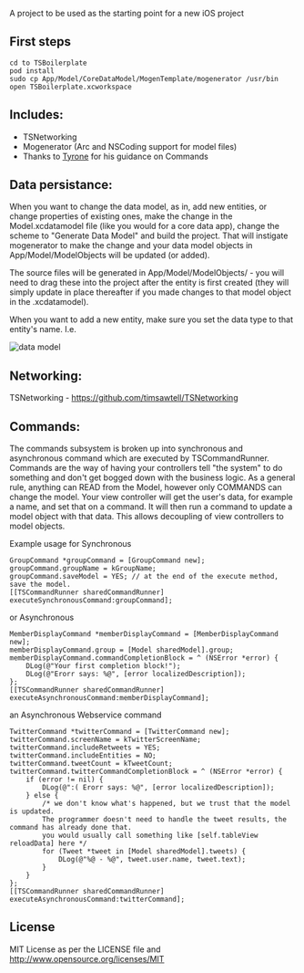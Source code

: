 A project to be used as the starting point for a new iOS project

## First steps
    cd to TSBoilerplate
    pod install
    sudo cp App/Model/CoreDataModel/MogenTemplate/mogenerator /usr/bin
    open TSBoilerplate.xcworkspace

## Includes:
* TSNetworking
* Mogenerator (Arc and NSCoding support for model files)
* Thanks to [Tyrone](https://github.com/tyrone-sudeium) for his guidance on Commands

## Data persistance:
When you want to change the data model, as in, add new entities, or change properties of existing ones, make the change in the Model.xcdatamodel file (like you would for a core data app), change the scheme to "Generate Data Model" and build the project. That will instigate mogenerator to make the change and your data model objects in App/Model/ModelObjects will be updated (or added).

The source files will be generated in App/Model/ModelObjects/ - you will need to drag these into the project after the entity is first created (they will simply update in place thereafter if you made changes to that model object in the .xcdatamodel).

When you want to add a new entity, make sure you set the data type to that entity's name. I.e.

![data model](http://i.imgur.com/8seiyZQ.png)

## Networking: 
TSNetworking - <a href="https://github.com/timsawtell/TSNetworking" target="_blank">https://github.com/timsawtell/TSNetworking</a>

## Commands:
The commands subsystem is broken up into synchronous and asynchronous command which are executed by TSCommandRunner.
Commands are the way of having your controllers tell "the system" to do something and don't get bogged down with the business logic. As a general rule, anything can READ from the Model, however only COMMANDS can change the model. 
Your view controller will get the user's data, for example a name, and set that on a command. It will then run a command to update a model object with that data. This allows decoupling of view controllers to model objects.

Example usage for Synchronous

    GroupCommand *groupCommand = [GroupCommand new];
    groupCommand.groupName = kGroupName;
    groupCommand.saveModel = YES; // at the end of the execute method, save the model.
    [[TSCommandRunner sharedCommandRunner] executeSynchronousCommand:groupCommand];

or Asynchronous

    MemberDisplayCommand *memberDisplayCommand = [MemberDisplayCommand new];
    memberDisplayCommand.group = [Model sharedModel].group;
    memberDisplayCommand.commandCompletionBlock = ^ (NSError *error) {
        DLog(@"Your first completion block!");
        DLog(@"Erorr says: %@", [error localizedDescription]);
    };
    [[TSCommandRunner sharedCommandRunner] executeAsynchronousCommand:memberDisplayCommand];

an Asynchronous Webservice command

    TwitterCommand *twitterCommand = [TwitterCommand new];
    twitterCommand.screenName = kTwitterScreenName;
    twitterCommand.includeRetweets = YES;
    twitterCommand.includeEntities = NO;
    twitterCommand.tweetCount = kTweetCount;
    twitterCommand.twitterCommandCompletionBlock = ^ (NSError *error) {
        if (error != nil) {
            DLog(@":( Erorr says: %@", [error localizedDescription]);
        } else {
            /* we don't know what's happened, but we trust that the model is updated. 
            The programmer doesn't need to handle the tweet results, the command has already done that.
            you would usually call something like [self.tableView reloadData] here */
            for (Tweet *tweet in [Model sharedModel].tweets) {
                DLog(@"%@ - %@", tweet.user.name, tweet.text);
            }
        }
    };
    [[TSCommandRunner sharedCommandRunner] executeAsynchronousCommand:twitterCommand];

## License
MIT License as per the LICENSE file and http://www.opensource.org/licenses/MIT
